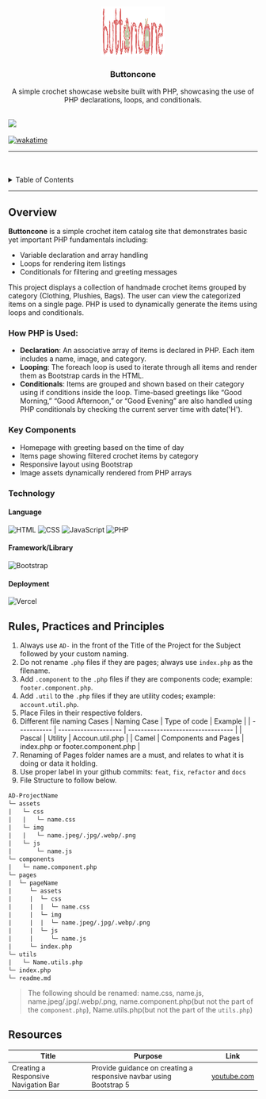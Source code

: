 <a name="readme-top">

<br/>

<br />
<div align="center">
  <a href="https://github.com/zyx-0314/">
    <img src="./assets/img/buttonconeLogo.png" alt="buttoncone" width="130" height="100">
  </a>
  <h3 align="center">Buttoncone</h3>
</div>
<div align="center">
  A simple crochet showcase website built with PHP, showcasing the use of PHP declarations, loops, and conditionals.
</div>

<br />

![](https://visit-counter.vercel.app/counter.png?page=sdoxina/AD-Task-1)

[![wakatime](https://wakatime.com/badge/user/65f5d1d3-0933-4b6c-b6df-d8bf043e70be/project/0cd0e766-588b-4d19-aa60-9dceb859b772.svg)](https://wakatime.com/badge/user/65f5d1d3-0933-4b6c-b6df-d8bf043e70be/project/0cd0e766-588b-4d19-aa60-9dceb859b772)

---

<br />
<br />

<!-- TODO: If you want to add more layers for your readme -->
<details>
  <summary>Table of Contents</summary>
  <ol>
    <li>
      <a href="#overview">Overview</a>
      <ol>
        <li>
          <a href="#key-components">Key Components</a>
        </li>
        <li>
          <a href="#technology">Technology</a>
        </li>
      </ol>
    </li>
    <li>
      <a href="#rule,-practices-and-principles">Rules, Practices and Principles</a>
    </li>
    <li>
      <a href="#resources">Resources</a>
    </li>
  </ol>
</details>

---

## Overview

**Buttoncone** is a simple crochet item catalog site that demonstrates basic yet important PHP fundamentals including:
- Variable declaration and array handling
- Loops for rendering item listings
- Conditionals for filtering and greeting messages

This project displays a collection of handmade crochet items grouped by category (Clothing, Plushies, Bags). The user can view the categorized items on a single page. PHP is used to dynamically generate the items using loops and conditionals.

### How PHP is Used:

- **Declaration**: An associative array of items is declared in PHP. Each item includes a name, image, and category.
- **Looping**: The foreach loop is used to iterate through all items and render them as Bootstrap cards in the HTML.
- **Conditionals**: Items are grouped and shown based on their category using if conditions inside the loop. Time-based greetings like “Good Morning,” “Good Afternoon,” or “Good Evening” are also handled using PHP conditionals by checking the current server time with date('H').

### Key Components

- Homepage with greeting based on the time of day
- Items page showing filtered crochet items by category
- Responsive layout using Bootstrap
- Image assets dynamically rendered from PHP arrays

### Technology

#### Language
![HTML](https://img.shields.io/badge/HTML-E34F26?style=for-the-badge&logo=html5&logoColor=white)
![CSS](https://img.shields.io/badge/CSS-1572B6?style=for-the-badge&logo=css3&logoColor=white)
![JavaScript](https://img.shields.io/badge/JavaScript-F7DF1E?style=for-the-badge&logo=javascript&logoColor=white)
![PHP](https://img.shields.io/badge/PHP-777BB4?style=for-the-badge&logo=php&logoColor=white)

#### Framework/Library
![Bootstrap](https://img.shields.io/badge/Bootstrap-7952B3?style=for-the-badge&logo=bootstrap&logoColor=white)

#### Deployment
![Vercel](https://img.shields.io/badge/Vercel-000000?style=for-the-badge&logo=vercel&logoColor=white)

## Rules, Practices and Principles

<!-- Do not Change this -->

1. Always use `AD-` in the front of the Title of the Project for the Subject followed by your custom naming.
2. Do not rename `.php` files if they are pages; always use `index.php` as the filename.
3. Add `.component` to the `.php` files if they are components code; example: `footer.component.php`.
4. Add `.util` to the `.php` files if they are utility codes; example: `account.util.php`.
5. Place Files in their respective folders.
6. Different file naming Cases
   | Naming Case | Type of code         | Example                           |
   | ----------- | -------------------- | --------------------------------- |
   | Pascal      | Utility              | Accoun.util.php                   |
   | Camel       | Components and Pages | index.php or footer.component.php |
8. Renaming of Pages folder names are a must, and relates to what it is doing or data it holding.
9. Use proper label in your github commits: `feat`, `fix`, `refactor` and `docs`
10. File Structure to follow below.

```
AD-ProjectName
└─ assets
|   └─ css
|   |   └─ name.css
|   └─ img
|   |   └─ name.jpeg/.jpg/.webp/.png
|   └─ js
|       └─ name.js
└─ components
|   └─ name.component.php
└─ pages
|  └─ pageName
|     └─ assets
|     |  └─ css
|     |  |  └─ name.css
|     |  └─ img
|     |  |  └─ name.jpeg/.jpg/.webp/.png
|     |  └─ js
|     |     └─ name.js
|     └─ index.php
└─ utils
|   └─ Name.utils.php
└─ index.php
└─ readme.md
```
> The following should be renamed: name.css, name.js, name.jpeg/.jpg/.webp/.png, name.component.php(but not the part of the `component.php`), Name.utils.php(but not the part of the `utils.php`)

## Resources

| Title        | Purpose                                                                       | Link          |
| ------------ | ----------------------------------------------------------------------------- | ------------- |
| Creating a Responsive Navigation Bar  | Provide guidance on creating a responsive navbar using Bootstrap 5 | [youtube.com](https://www.youtube.com/watch?v=h5apE3E72wY&list=PLL_WPHglaFqyYdX6ED168NWAtEmklolVH&index=3) |
